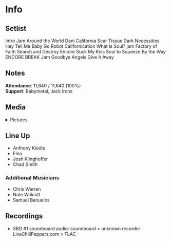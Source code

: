 # Info

## Setlist

Intro Jam
Around the World
Dani California
Scar Tissue
Dark Necessities
Hey
Tell Me Baby
Go Robot
Californication
What Is Soul? jam
Factory of Faith
Search and Destroy
Encore
Suck My Kiss
Soul to Squeeze
By the Way
ENCORE BREAK
Jam
Goodbye Angels
Give It Away

## Notes

**Attendance**: 11,640 / 11,640 (100%)
<br>
**Support**: Babymetal, Jack Irons

## Media 

<details>
  <summary>Pictures</summary>
  <!--<img alt="Setlist" title="Setlist" src="_.jpg" height="200" />
  <img alt="Clipping" title="Clipping" src="_.jpg" height="200" />
  <img alt="Flyer" title="Flyer" src="_.jpg" height="200" />-->
</details>

## Line Up

* Anthony Kiedis
* Flea
* Josh Klinghoffer
* Chad Smith

### Additional Musicians

* Chris Warren  
* Nate Walcott  
* Samuel Banuelos

## Recordings

* SBD #1 soundboard audio: soundboard > unknown recorder LiveChiliPeppers.com > FLAC
